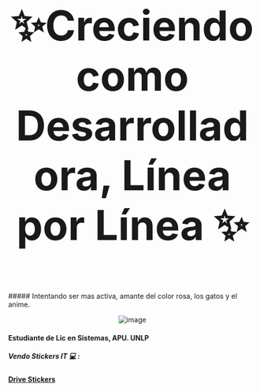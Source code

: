 
<p align="center" style="font-size: 84px;"><strong>✨Creciendo como Desarrolladora, Línea por Línea ✨</strong></p>
##### Intentando ser mas activa, amante del color rosa, los gatos y el anime.
<div align="center">
  
![image](https://github.com/user-attachments/assets/778cfbed-64c9-437e-8407-8570958d4bc2)


  
</div>


#### Estudiante de Lic en Sistemas, APU. UNLP
##### Vendo Stickers IT 💻 :
#### [Drive Stickers](https://drive.google.com/drive/folders/1nzrGfG1_9-k5Dp8QdMbfXcqo7_Uz2GV7)

<!--
**LauraCuenca/LauraCuenca** is a ✨ _special_ ✨ repository because its `README.md` (this file) appears on your GitHub profile.

Here are some ideas to get you started:

- 🔭 I’m currently working on ...
- 🌱 I’m currently learning ...
- 👯 I’m looking to collaborate on ...
- 🤔 I’m looking for help with ...
- 💬 Ask me about ...
- 📫 How to reach me: ...
- 😄 Pronouns: ...
- ⚡ Fun fact: ...
-->
